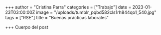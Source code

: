 +++
author = "Cristina Parra"
categories = ["Trabajo"]
date = 2023-01-23T03:00:00Z
image = "/uploads/tumblr_pqbd582cls1rh844qo1_540.jpg"
tags = ["RSE"]
title = "Buenas prácticas laborales"

+++
Cuerpo del post
